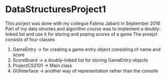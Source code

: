 # DataStructuresProject1
This porject was done with my collegue Fatima Jabarti in September 2016
Part of my data structes and algorithm course was to implement a doubly-linked list and use it for storing and poping scores of a game
The proejct consists of four classes
  1. GameEntry -> for creating a game entry object consisting of name and score
  2. ScoreBoard -> a doubly-linked list for storing GameEntry objects
  3. ProjectCS2101 -> Main class
  4. GUInterface -> another way of representation rather than the console
